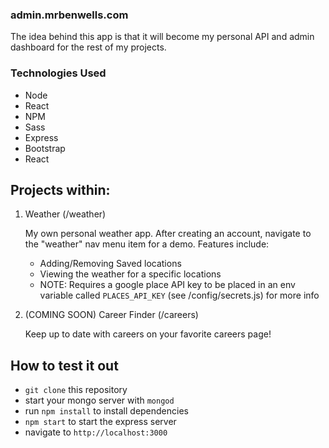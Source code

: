 ###  admin.mrbenwells.com

The idea behind this app is that it will become my personal API and admin
dashboard for the rest of my projects.  

### Technologies Used
   - Node
   - React
   - NPM
   - Sass
   - Express
   - Bootstrap
   - React


## Projects within:

1. Weather  (/weather)

    My own personal weather app.  After creating an account, navigate to
    the "weather" nav menu item for a demo.  Features include:

    - Adding/Removing Saved locations
    - Viewing the weather for a specific locations


    * NOTE: Requires a google place API key to be placed in an env variable called `PLACES_API_KEY`
          (see /config/secrets.js) for more info

2. (COMING SOON) Career Finder (/careers)

    Keep up to date with careers on your favorite careers page!

## How to test it out
   - `git clone` this repository
   - start your mongo server with `mongod`
   - run `npm install` to install dependencies
   - `npm start` to start the express server
   - navigate to `http://localhost:3000`
